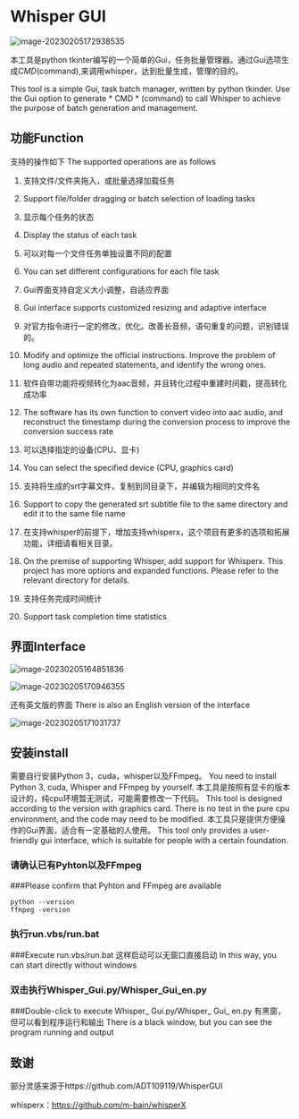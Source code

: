 # Whisper GUI

![image-20230205172938535](https://cdn.jsdelivr.net/gh/cq535454518/cq_images@main/img1/image-20230205172938535.png)

本工具是python tkinter编写的一个简单的Gui，任务批量管理器。通过Gui选项生成*CMD*(command),来调用whisper，达到批量生成，管理的目的。

This tool is a simple Gui, task batch manager, written by python tkinder. Use the Gui option to generate * CMD * (command) to call Whisper to achieve the purpose of batch generation and management.



## 功能Function



支持的操作如下
The supported operations are as follows



1. 支持文件/文件夹拖入，或批量选择加载任务
1. Support file/folder dragging or batch selection of loading tasks

2. 显示每个任务的状态
2. Display the status of each task

3. 可以对每一个文件任务单独设置不同的配置
3. You can set different configurations for each file task

4. Gui界面支持自定义大小调整，自适应界面
4. Gui interface supports customized resizing and adaptive interface

5. 对官方指令进行一定的修改，优化。改善长音频，语句重复的问题，识别错误的。
5. Modify and optimize the official instructions. Improve the problem of long audio and repeated statements, and identify the wrong ones.

6. 软件自带功能将视频转化为aac音频，并且转化过程中重建时间戳，提高转化成功率
6. The software has its own function to convert video into aac audio, and reconstruct the timestamp during the conversion process to improve the conversion success rate

7. 可以选择指定的设备(CPU、显卡)
7. You can select the specified device (CPU, graphics card)

8. 支持将生成的srt字幕文件，复制到同目录下，并编辑为相同的文件名
8. Support to copy the generated srt subtitle file to the same directory and edit it to the same file name

9. 在支持whisper的前提下，增加支持whisperx，这个项目有更多的选项和拓展功能，详细请看相关目录。
9. On the premise of supporting Whisper, add support for Whisperx. This project has more options and expanded functions. Please refer to the relevant directory for details.

10. 支持任务完成时间统计

10. Support task completion time statistics

## 界面Interface

![image-20230205164851836](https://cdn.jsdelivr.net/gh/cq535454518/cq_images@main/img1/image-20230205164851836.png)

![image-20230205170946355](https://cdn.jsdelivr.net/gh/cq535454518/cq_images@main/img1/image-20230205170946355.png)

还有英文版的界面
There is also an English version of the interface

![image-20230205171031737](https://cdn.jsdelivr.net/gh/cq535454518/cq_images@main/img1/image-20230205171031737.png)

## 安装install

需要自行安装Python 3，cuda，whisper以及FFmpeg。
You need to install Python 3, cuda, Whisper and FFmpeg by yourself.
本工具是按照有显卡的版本设计的，纯cpu环境暂无测试，可能需要修改一下代码。
This tool is designed according to the version with graphics card. There is no test in the pure cpu environment, and the code may need to be modified.
本工具只是提供方便操作的Gui界面，适合有一定基础的人使用。
This tool only provides a user-friendly gui interface, which is suitable for people with a certain foundation.
### 请确认已有Pyhton以及FFmpeg
###Please confirm that Pyhton and FFmpeg are available
```
python --version
ffmpeg -version
```

### 执行run.vbs/run.bat
###Execute run.vbs/run.bat
这样启动可以无窗口直接启动
In this way, you can start directly without windows
### 双击执行Whisper_Gui.py/Whisper_Gui_en.py
###Double-click to execute Whisper_ Gui.py/Whisper_ Gui_ en.py
有黑窗，但可以看到程序运行和输出
There is a black window, but you can see the program running and output


## 致谢

部分灵感来源于https://github.com/ADT109119/WhisperGUI

whisperx：https://github.com/m-bain/whisperX
